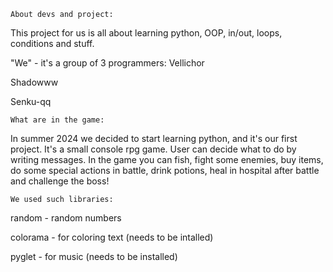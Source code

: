     About devs and project:

  This project for us is all about learning python, OOP, in/out, loops, conditions and stuff.

"We" - it's a group of 3 programmers:
Vellichor

Shadowww

Senku-qq

    What are in the game:
  In summer 2024 we decided to start learning python, and it's our first project.
It's a small console rpg game. User can decide what to do by writing messages. In the game you can fish, fight some enemies, buy items, do some special actions in battle, drink potions, heal in hospital after battle and challenge the boss!

    We used such libraries:
random - random numbers

colorama - for coloring text (needs to be intalled)

pyglet - for music (needs to be installed)